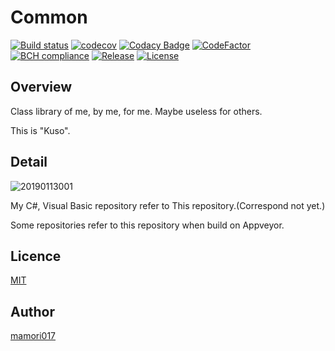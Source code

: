 # Common

[![Build status](https://ci.appveyor.com/api/projects/status/1yi6bho565k8xk6e?svg=true)](https://ci.appveyor.com/project/mamori017/common)
[![codecov](https://codecov.io/gh/mamori017/Common/branch/master/graph/badge.svg)](https://codecov.io/gh/mamori017/Common)
[![Codacy Badge](https://api.codacy.com/project/badge/Grade/52f4177cd33543e099b145191b7f515a)](https://www.codacy.com/app/mamori017/Common?utm_source=github.com&amp;utm_medium=referral&amp;utm_content=mamori017/Common&amp;utm_campaign=Badge_Grade)
[![CodeFactor](https://www.codefactor.io/repository/github/mamori017/common/badge)](https://www.codefactor.io/repository/github/mamori017/common)
[![BCH compliance](https://bettercodehub.com/edge/badge/mamori017/Common?branch=master)](https://bettercodehub.com/)
[![Release](https://img.shields.io/github/release/mamori017/Common.svg)](https://github.com/mamori017/Common/releases/latest)
[![License](https://img.shields.io/github/license/mamori017/Common.svg)](https://github.com/mamori017/Common/blob/master/LICENSE)

## Overview

Class library of me, by me, for me. Maybe useless for others.

This is "Kuso".

## Detail

![20190113001](https://cacoo.com/diagrams/GoxyZBkyILCBEILi-85CE6.png)

My C#, Visual Basic repository refer to This repository.(Correspond not yet.)

Some repositories refer to this repository when build on Appveyor.

## Licence

[MIT](https://github.com/mamori017/Common/blob/master/LICENSE)

## Author

[mamori017](https://github.com/mamori017)
